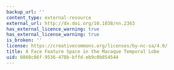```yaml
---
backup_url: ''
content_type: external-resource
external_url: http://dx.doi.org/10.1038/nn.2363
has_external_licence_warning: true
has_external_license_warning: true
is_broken: ''
license: https://creativecommons.org/licenses/by-nc-sa/4.0/
title: A Face Feature Space in the Macaque Temporal Lobe
uid: 0860c86f-9536-478b-bffd-eb9c0b854544
---
```

